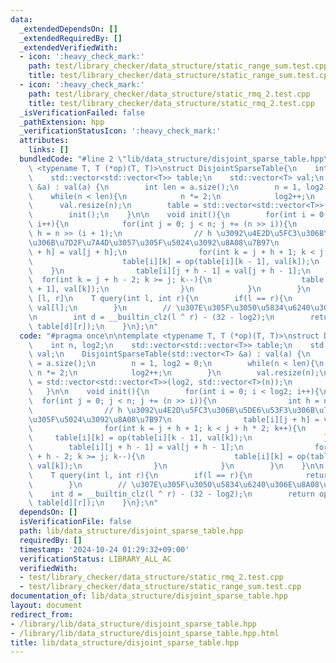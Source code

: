 ```yaml
---
data:
  _extendedDependsOn: []
  _extendedRequiredBy: []
  _extendedVerifiedWith:
  - icon: ':heavy_check_mark:'
    path: test/library_checker/data_structure/static_range_sum.test.cpp
    title: test/library_checker/data_structure/static_range_sum.test.cpp
  - icon: ':heavy_check_mark:'
    path: test/library_checker/data_structure/static_rmq_2.test.cpp
    title: test/library_checker/data_structure/static_rmq_2.test.cpp
  _isVerificationFailed: false
  _pathExtension: hpp
  _verificationStatusIcon: ':heavy_check_mark:'
  attributes:
    links: []
  bundledCode: "#line 2 \"lib/data_structure/disjoint_sparse_table.hpp\"\n\ntemplate\
    \ <typename T, T (*op)(T, T)>\nstruct DisjointSparseTable{\n    int n, log2;\n\
    \    std::vector<std::vector<T>> table;\n    std::vector<T> val;\n    DisjointSparseTable(std::vector<T>\
    \ &a) : val(a) {\n        int len = a.size();\n        n = 1, log2 = 0;\n    \
    \    while(n < len){\n            n *= 2;\n            log2++;\n        }\n  \
    \      val.resize(n);\n        table = std::vector<std::vector<T>>(log2, std::vector<T>(n));\n\
    \        init();\n    }\n\n    void init(){\n        for(int i = 0; i < log2;\
    \ i++){\n            for(int j = 0; j < n; j += (n >> i)){\n                int\
    \ h = n >> (i + 1);\n                // h \u3092\u4E2D\u5FC3\u306B\u5DE6\u53F3\
    \u306B\u7D2F\u7A4D\u3057\u305F\u5024\u3092\u8A08\u7B97\n                table[i][j\
    \ + h] = val[j + h];\n                for(int k = j + h + 1; k < j + h * 2; k++){\n\
    \                    table[i][k] = op(table[i][k - 1], val[k]);\n            \
    \    }\n                table[i][j + h - 1] = val[j + h - 1];\n              \
    \  for(int k = j + h - 2; k >= j; k--){\n                    table[i][k] = op(table[i][k\
    \ + 1], val[k]);\n                }\n            }\n        }\n    }\n\n    //\
    \ [l, r]\n    T query(int l, int r){\n        if(l == r){\n            return\
    \ val[l];\n        }\n        // \u307E\u305F\u3050\u5834\u6240\u306E\u8A08\u7B97\
    \n        int d = __builtin_clz(l ^ r) - (32 - log2);\n        return op(table[d][l],\
    \ table[d][r]);\n    }\n};\n"
  code: "#pragma once\n\ntemplate <typename T, T (*op)(T, T)>\nstruct DisjointSparseTable{\n\
    \    int n, log2;\n    std::vector<std::vector<T>> table;\n    std::vector<T>\
    \ val;\n    DisjointSparseTable(std::vector<T> &a) : val(a) {\n        int len\
    \ = a.size();\n        n = 1, log2 = 0;\n        while(n < len){\n           \
    \ n *= 2;\n            log2++;\n        }\n        val.resize(n);\n        table\
    \ = std::vector<std::vector<T>>(log2, std::vector<T>(n));\n        init();\n \
    \   }\n\n    void init(){\n        for(int i = 0; i < log2; i++){\n          \
    \  for(int j = 0; j < n; j += (n >> i)){\n                int h = n >> (i + 1);\n\
    \                // h \u3092\u4E2D\u5FC3\u306B\u5DE6\u53F3\u306B\u7D2F\u7A4D\u3057\
    \u305F\u5024\u3092\u8A08\u7B97\n                table[i][j + h] = val[j + h];\n\
    \                for(int k = j + h + 1; k < j + h * 2; k++){\n               \
    \     table[i][k] = op(table[i][k - 1], val[k]);\n                }\n        \
    \        table[i][j + h - 1] = val[j + h - 1];\n                for(int k = j\
    \ + h - 2; k >= j; k--){\n                    table[i][k] = op(table[i][k + 1],\
    \ val[k]);\n                }\n            }\n        }\n    }\n\n    // [l, r]\n\
    \    T query(int l, int r){\n        if(l == r){\n            return val[l];\n\
    \        }\n        // \u307E\u305F\u3050\u5834\u6240\u306E\u8A08\u7B97\n    \
    \    int d = __builtin_clz(l ^ r) - (32 - log2);\n        return op(table[d][l],\
    \ table[d][r]);\n    }\n};\n"
  dependsOn: []
  isVerificationFile: false
  path: lib/data_structure/disjoint_sparse_table.hpp
  requiredBy: []
  timestamp: '2024-10-24 01:29:32+09:00'
  verificationStatus: LIBRARY_ALL_AC
  verifiedWith:
  - test/library_checker/data_structure/static_rmq_2.test.cpp
  - test/library_checker/data_structure/static_range_sum.test.cpp
documentation_of: lib/data_structure/disjoint_sparse_table.hpp
layout: document
redirect_from:
- /library/lib/data_structure/disjoint_sparse_table.hpp
- /library/lib/data_structure/disjoint_sparse_table.hpp.html
title: lib/data_structure/disjoint_sparse_table.hpp
---
```

